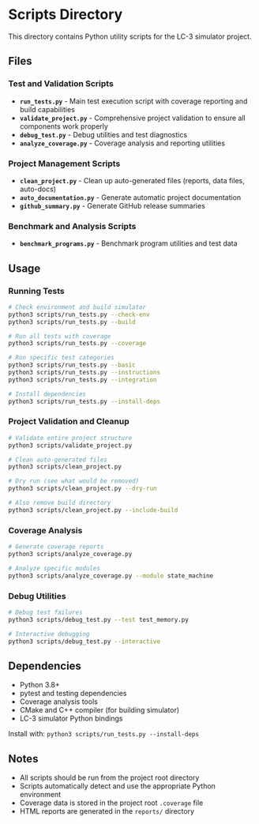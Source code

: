 # Scripts Directory

This directory contains Python utility scripts for the LC-3 simulator project.

## Files

### Test and Validation Scripts
- **`run_tests.py`** - Main test execution script with coverage reporting and build capabilities
- **`validate_project.py`** - Comprehensive project validation to ensure all components work properly
- **`debug_test.py`** - Debug utilities and test diagnostics
- **`analyze_coverage.py`** - Coverage analysis and reporting utilities

### Project Management Scripts
- **`clean_project.py`** - Clean up auto-generated files (reports, data files, auto-docs)
- **`auto_documentation.py`** - Generate automatic project documentation
- **`github_summary.py`** - Generate GitHub release summaries

### Benchmark and Analysis Scripts
- **`benchmark_programs.py`** - Benchmark program utilities and test data

## Usage

### Running Tests
```bash
# Check environment and build simulator
python3 scripts/run_tests.py --check-env
python3 scripts/run_tests.py --build

# Run all tests with coverage
python3 scripts/run_tests.py --coverage

# Run specific test categories
python3 scripts/run_tests.py --basic
python3 scripts/run_tests.py --instructions
python3 scripts/run_tests.py --integration

# Install dependencies
python3 scripts/run_tests.py --install-deps
```

### Project Validation and Cleanup
```bash
# Validate entire project structure
python3 scripts/validate_project.py

# Clean auto-generated files
python3 scripts/clean_project.py

# Dry run (see what would be removed)
python3 scripts/clean_project.py --dry-run

# Also remove build directory
python3 scripts/clean_project.py --include-build
```

### Coverage Analysis
```bash
# Generate coverage reports
python3 scripts/analyze_coverage.py

# Analyze specific modules
python3 scripts/analyze_coverage.py --module state_machine
```

### Debug Utilities
```bash
# Debug test failures
python3 scripts/debug_test.py --test test_memory.py

# Interactive debugging
python3 scripts/debug_test.py --interactive
```

## Dependencies

- Python 3.8+
- pytest and testing dependencies
- Coverage analysis tools
- CMake and C++ compiler (for building simulator)
- LC-3 simulator Python bindings

Install with: `python3 scripts/run_tests.py --install-deps`

## Notes

- All scripts should be run from the project root directory
- Scripts automatically detect and use the appropriate Python environment
- Coverage data is stored in the project root `.coverage` file
- HTML reports are generated in the `reports/` directory
